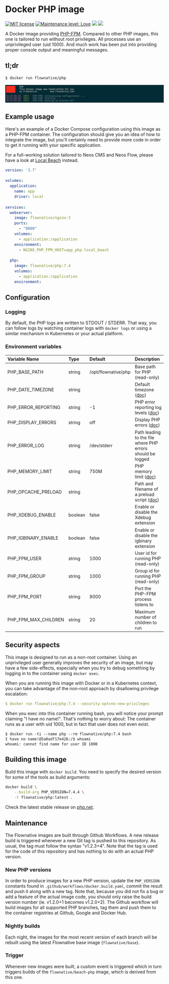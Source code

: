 # Docker PHP image

[![MIT license](http://img.shields.io/badge/license-MIT-brightgreen.svg)](http://opensource.org/licenses/MIT)
[![Maintenance level: Love](https://img.shields.io/badge/maintenance-%E2%99%A1%E2%99%A1%E2%99%A1-ff69b4.svg)](https://www.flownative.com/en/products/open-source.html)
![](https://github.com/flownative/docker-beach-php/workflows/Build%20Docker%20Image/badge.svg)
![](https://github.com/flownative/docker-beach-php/workflows/Daily%20Releases/badge.svg)

A Docker image providing [PHP-FPM](https://www.php.net/). Compared to
other PHP images, this one is tailored to run without root privileges.
All processes use an unprivileged user (uid 1000). And much work has
been put into providing proper console output and meaningful messages.

## tl;dr

```bash
$ docker run flownative/php
```

![Screenshot with example log output](docs/php-log-example.png
"Example log output")

## Example usage

Here's an example of a Docker Compose configuration using this image as
a PHP-FPM container. The configuration should give you an idea of how to
integrate the image, but you'll certainly need to provide more code in
order to get it running with your specific application.

For a full-working solution tailored to Neos CMS and Neos Flow, please
have a look at [Local Beach](https://flownative.com/localbeach) instead.

```yaml
version: '3.7'

volumes:
  application:
    name: app
    driver: local

services:
  webserver:
    image: flownative/nginx:3
    ports:
      - "8080"
    volumes:
      - application:/application
    environment:
      - NGINX_PHP_FPM_HOST=app_php.local_beach

  php:
    image: flownative/php:7.4
    volumes:
      - application:/application
    environment:

```

## Configuration

### Logging

By default, the PHP logs are written to STDOUT / STDERR. That way, you
can follow logs by watching container logs with `docker logs` or using a
similar mechanism in Kubernetes or your actual platform.

### Environment variables

| Variable Name        | Type    | Default             | Description                                                                                                                |
|:---------------------|:--------|:--------------------|:---------------------------------------------------------------------------------------------------------------------------|
| PHP_BASE_PATH        | string  | /opt/flownative/php | Base path for PHP (read-only)                                                                                              |
| PHP_DATE_TIMEZONE    | string  |                     | Default timezone ([doc](https://www.php.net/manual/en/datetime.configuration.php#ini.date.timezone))                       |
| PHP_ERROR_REPORTING  | string  | -1                  | PHP error reporting log levels ([doc](https://www.php.net/manual/en/errorfunc.configuration.php#ini.error-reporting))      |
| PHP_DISPLAY_ERRORS   | string  | off                 | Display PHP errors ([doc](https://www.php.net/manual/en/errorfunc.configuration.php#ini.display-errors))                   |
| PHP_ERROR_LOG        | string  | /dev/stderr         | Path leading to the file where PHP errors should be logged                                                                 |
| PHP_MEMORY_LIMIT     | string  | 750M                | PHP memory limit ([doc](https://www.php.net/manual/en/ini.core.php#ini.memory-limit))                                      |
| PHP_OPCACHE_PRELOAD  | string  |                     | Path and filename of a preload script ([doc](https://www.php.net/manual/en/opcache.configuration.php#ini.opcache.preload)) |
| PHP_XDEBUG_ENABLE    | boolean | false               | Enable or disable the Xdebug extension                                                                                     |
| PHP_IGBINARY_ENABLE  | boolean | false               | Enable or disable the igbinary extension                                                                                   |
| PHP_FPM_USER         | string  | 1000                | User id for running PHP (read-only)                                                                                        |
| PHP_FPM_GROUP        | string  | 1000                | Group id for running PHP (read-only)                                                                                       |
| PHP_FPM_PORT         | string  | 9000                | Port the PHP-FPM process listens to                                                                                        |
| PHP_FPM_MAX_CHILDREN | string  | 20                  | Maximum number of children to run                                                                                          |

## Security aspects

This image is designed to run as a non-root container. Using an
unprivileged user generally improves the security of an image, but may
have a few side-effects, especially when you try to debug something by
logging in to the container using `docker exec`.

When you are running this image with Docker or in a Kubernetes context,
you can take advantage of the non-root approach by disallowing privilege
escalation:

```yaml
$ docker run flownative/php:7.4 --security-opt=no-new-privileges
```

When you exec into this container running bash, you will notice your
prompt claiming "I have no name!". That's nothing to worry about: The
container runs as a user with uid 1000, but in fact that user does not
even exist.

```
$ docker run -ti --name php --rm flownative/php:7.4 bash
I have no name!@5a0adf17e426:/$ whoami
whoami: cannot find name for user ID 1000
```

## Building this image

Build this image with `docker build`. You need to specify the desired
version for some of the tools as build arguments:

```bash
docker build \
    --build-arg PHP_VERSION=7.4.4 \
    -t flownative/php:latest .
```

Check the latest stable release on [php.net](https://www.php.net).

## Maintenance

The Flownative images are built through Github Workflows. A new release
build is triggered whenever a new Git tag is pushed to this repository.
As usual, the tag must follow the syntax "v1.2.3+4". Note that the tag
is used for the code of this repository and has nothing to do with an
actual PHP version.

### New PHP versions

In order to produce images for a new PHP version, update the
`PHP_VERSION` constants found in `.github/workflows/docker.build.yaml`,
commit the result and push it along with a new tag. Note that, because
you did not fix a bug or add a feature of the actual image code, you
should only raise the build version number (ie. v1.2.0+1 becomes
v1.2.0+2). The Github workflow will build images for all supported PHP
branches, tag them and push them to the container registries at Github,
Google and Docker Hub.

### Nightly builds

Each night, the images for the most recent version of each branch will
be rebuilt using the latest Flownative base image (`flownative/base`).

### Trigger

Whenever new images were built, a custom event is triggered which in
turn triggers builds of the `flownative/beach-php` image, which is
derived from this one.

